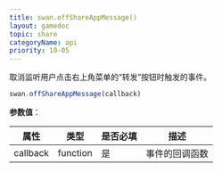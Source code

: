 ```yaml
---
title: swan.offShareAppMessage()
layout: gamedoc
topic: share
categoryName: api
priority: 10-05
---
```


取消监听用户点击右上角菜单的“转发”按钮时触发的事件。

```js
swan.offShareAppMessage(callback)
```

**参数值**：

|属性|类型|是否必填|描述|
|-|-|-|-|
|callback|function|是|事件的回调函数|